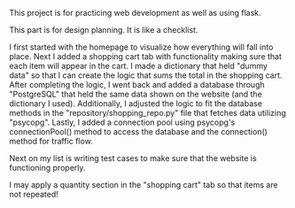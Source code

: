 This project is for practicing web development as well as using flask.

This part is for design planning. It is like a checklist.

I first started with the homepage to visualize how everything will fall into place.
Next I added a shopping cart tab with functionality making sure that each item will appear in the cart. 
I made a dictionary that held "dummy data" so that I can create the logic that sums the total in the shopping cart. After completing the logic, I went back and added a database through "PostgreSQL" that held the same data shown on the website (and the dictionary I used). Additionally, I adjusted the logic to fit the database methods in the "repository/shopping_repo.py" file that fetches data utilizing "psycopg". Lastly, I added a connection pool using psycopg's connectionPool() method to access the database and the connection() method for traffic flow.

Next on my list is writing test cases to make sure that the website is functioning properly.

I may apply a quantity section in the "shopping cart" tab so that items are not repeated!
